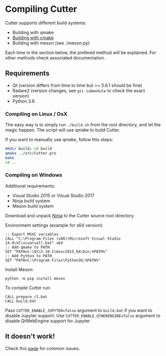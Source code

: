 # Compiling Cutter

Cutter supports different build systems:

* Building with qmake
* [Building with cmake](https://github.com/radareorg/cutter/blob/master/docs/Compiling-with-CMake.md)
* Building with meson (see ./meson.py)

Each time in the section below, the prefered method will be explained. For other methods check associated documentation.

## Requirements

* Qt (version differs from time to time but >= 5.6.1 should be fine)
* Radare2 (version changes, see `git submodule` to check the exact version)
* Python 3.6

### Compiling on Linux / OsX

The easy way is to simply run `./build.sh` from the root directory, and let the magic happen. The script will use qmake to build Cutter.

If you want to manually use qmake, follow this steps:
```sh
mkdir build; cd build
qmake ../src/Cutter.pro
make
cd ..
```

### Compiling on Windows

Additional requirements:

* Visual Studio 2015 or Visual Studio 2017
* Ninja build system
* Meson build system

Download and unpack [Ninja](https://github.com/ninja-build/ninja/releases) to the Cutter source root directory.

Environment settings (example for x64 version):
```batch
:: Export MSVC variables
CALL "C:\Program Files (x86)\Microsoft Visual Studio 14.0\VC\vcvarsall.bat" x64
:: Add qmake to PATH
SET "PATH=C:\Qt\5.10.1\msvc2015_64\bin;%PATH%"
:: Add Python to PATH
SET "PATH=C:\Program Files\Python36;%PATH%"
```

Install Meson:
```batch
python -m pip install meson
```
To compile Cutter run:
```batch
CALL prepare_r2.bat
CALL build.bat
```

Pass `CUTTER_ENABLE_JUPYTER=false` argument to `build.bat` if you want to disable Jupyter support. Use `CUTTER_ENABLE_QTWEBENGINE=false` argument to disable QtWebEngine support for Jupyter.

## It doesn't work!

Check this [page](https://github.com/radareorg/cutter/blob/master/docs/Common-errors.md) for common issues.
